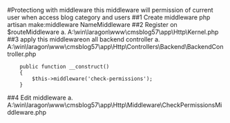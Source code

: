 #Protectiong with middleware
this middleware will permission of current user when access blog category and users
##1 Create middleware 
php artisan make:middleware NameMiddleware
##2 Register on $routeMiddleware
    a. A:\win\laragon\www\cmsblog57\app\Http\Kernel.php
##3 apply this middlewareon all backend controller
    a. A:\win\laragon\www\cmsblog57\app\Http\Controllers\Backend\BackendController.php
       
        public function __construct()
        {
            $this->middleware('check-permissions');
        }
##4 Edit middleware
a. A:\win\laragon\www\cmsblog57\app\Http\Middleware\CheckPermissionsMiddleware.php


